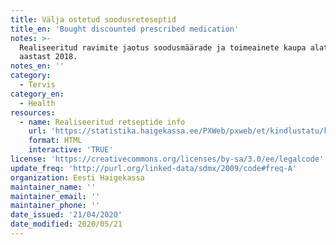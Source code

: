 ```yaml
---
title: Välja ostetud soodusreteseptid
title_en: 'Bought discounted prescribed medication'
notes: >-
  Realiseeritud ravimite jaotus soodusmäärade ja toimeainete kaupa alates
  aastast 2018.
notes_en: ''
category: 
  - Tervis
category_en: 
  - Health
resources:
  - name: Realiseeritud retseptide info
    url: 'https://statistika.haigekassa.ee/PXWeb/pxweb/et/kindlustatu/kindlustatu__Ravimid%20ja%20meditsiiniseadmed/ATC35.px/?rxid=1640cdbb-94c6-462e-8afa-fb7957bf1b9d'
    format: HTML
    interactive: 'TRUE'
license: 'https://creativecommons.org/licenses/by-sa/3.0/ee/legalcode'
update_freq: 'http://purl.org/linked-data/sdmx/2009/code#freq-A'
organization: Eesti Haigekassa
maintainer_name: ''
maintainer_email: ''
maintainer_phone: ''
date_issued: '21/04/2020'
date_modified: 2020/05/21
---
```

